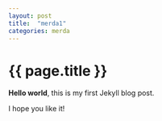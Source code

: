 ```yaml
---
layout: post
title:  "merda1"
categories: merda
---
```


# {{ page.title }}

**Hello world**, this is my first Jekyll blog post.

I hope you like it!
